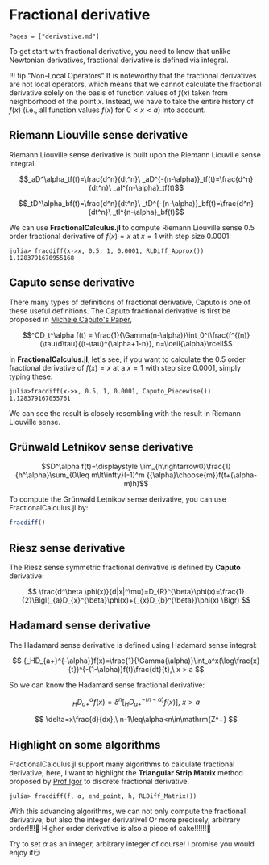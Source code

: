 # Fractional derivative

```@contents
Pages = ["derivative.md"]
```

To get start with fractional derivative, you need to know that unlike Newtonian derivatives, fractional derivative is defined via integral.

!!! tip "Non-Local Operators"
	It is noteworthy that the fractional derivatives are not local operators, which means that we cannot calculate the fractional derivative solely on the basis of function values of $f(x)$ taken from neighborhood of the point $x$. Instead, we have to take the entire history of $f(x)$ (i.e., all function values $f(x)$ for $0<x<a$) into account.

## Riemann Liouville sense derivative

Riemann Liouville sense derivative is built upon the Riemann Liouville sense integral.

```math
_aD^\alpha_tf(t)=\frac{d^n}{dt^n}\ _aD^{-(n-\alpha)}_tf(t)=\frac{d^n}{dt^n}\ _aI^{n-\alpha}_tf(t)
```

```math
_tD^\alpha_bf(t)=\frac{d^n}{dt^n}\ _tD^{-(n-\alpha)}_bf(t)=\frac{d^n}{dt^n}\ _tI^{n-\alpha}_bf(t)
```

We can use **FractionalCalculus.jl** to compute Riemann Liouville sense $0.5$ order fractional derivative of $f(x)=x$ at $x=1$ with step size $0.0001$:

```julia-repl
julia> fracdiff(x->x, 0.5, 1, 0.0001, RLDiff_Approx())
1.1283791670955168
```

## Caputo sense derivative

There many types of definitions of fractional derivative, Caputo is one of these useful definitions. The Caputo fractional derivative is first be proposed in [Michele Caputo's Paper](https://doi.org/10.1111/j.1365-246X.1967.tb02303.x), 

```math
^CD_t^\alpha f(t) = \frac{1}{\Gamma(n-\alpha)}\int_0^t\frac{f^{(n)}(\tau)d\tau}{(t-\tau)^{\alpha+1-n}}, n=\lceil{\alpha}\rceil
```

In **FractionalCalculus.jl**, let's see, if you want to calculate the $0.5$ order fractional derivative of $f(x)=x$ at a $x=1$ with step size $0.0001$, simply typing these:


```julia-repl
julia>fracdiff(x->x, 0.5, 1, 0.0001, Caputo_Piecewise())
1.128379167055761
```

We can see the result is closely resembling with the result in Riemann Liouville sense.

## Grünwald Letnikov sense derivative

```math
D^\alpha f(t)=\displaystyle \lim_{h\rightarrow0}\frac{1}{h^\alpha}\sum_{0\leq m\lt\infty}(-1)^m {{\alpha}\choose{m}}f(t+(\alpha-m)h)
```

To compute the Grünwald Letnikov sense derivative, you can use FractionalCalculus.jl by:

```julia
fracdiff()
```

## Riesz sense derivative

The Riesz sense symmetric fractional derivative is defined by **Caputo** derivative:

```math

\frac{d^\beta \phi(x)}{d|x|^\mu}=D_{R}^{\beta}\phi(x)=\frac{1}{2}\Bigl(_{a}D_{x}^{\beta}\phi(x)+{_{x}D_{b}^{\beta}}\phi(x)
 \Bigr)

```

## Hadamard sense derivative

The Hadamard sense derivative is defined using Hadamard sense integral:

```math

{_HD_{a+}^{-\alpha}}f(x)=\frac{1}{\Gamma(\alpha)}\int_a^x(\log\frac{x}{t})^{-(1-\alpha)}f(t)\frac{dt}{t},\ x > a

```

So we can know the Hadamard sense fractional derivative:

```math

{_HD_{a+}^\alpha}f(x)=\delta^n[{_HD_{a+}^{-(n-\alpha)}f(x)}],\ x>a

```

```math

\delta=x\frac{d}{dx},\ n-1\leq\alpha<n\in\mathrm{Z^+}

```

## Highlight on some algorithms

FractionalCalculus.jl support many algorithms to calculate fractional derivative, here, I want to highlight the **Triangular Strip Matrix** method proposed by [Prof Igor](http://people.tuke.sk/igor.podlubny/index.html) to discrete fractional derivative.

```julia-repl
julia> fracdiff(f, α, end_point, h, RLDiff_Matrix())
```

With this advancing algorithms, we can not only compute the fractional derivative, but also the integer derivative! Or more precisely, arbitrary order!!!!🙌 Higher order derivative is also a piece of cake!!!!!!🎉

Try to set $\alpha$ as an integer, arbitrary integer of course! I promise you would enjoy it😏